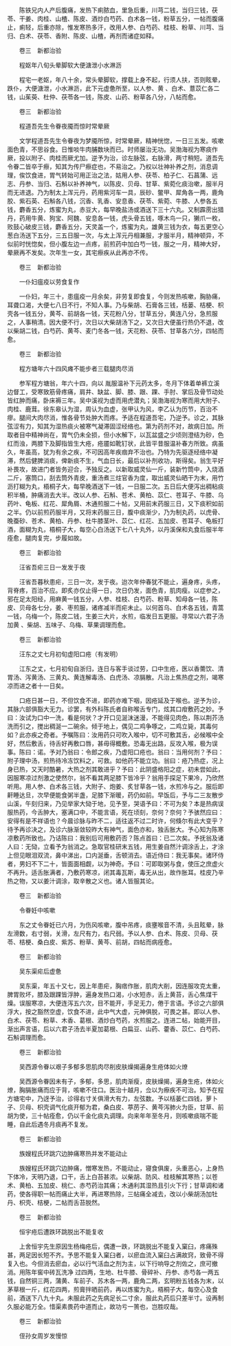 <!-- { "loadSidebar": true } -->
　　陈铁兄内人产后腹痛，发热下痢脓血，里急后重，川芎二钱，当归三钱，茯苓、干姜、肉桂、山楂、陈皮、酒炒白芍药、白术各一钱，粉草五分，一帖而腹痛止，痢轻，后重亦除，惟发寒热多汗，改用人参、白芍药、桂枝、粉草、川芎、当归、白术、茯苓、香附、陈皮、山楂，再剂而诸症如释。

　　卷三　新都治验

　　程妪年八旬头晕脚软大便溏泄小水淋沥

　　程宅一老妪，年八十余，常头晕脚软，撑载上身不起，行须人扶，否则眩晕，跌仆，大便溏泄，小水淋沥，此下元虚惫所至，以人参、黄 、白术、薏苡仁各二钱，山茱萸、杜仲、茯苓各一钱，陈皮、山药、粉草各八分，八帖而愈。

　　卷三　新都治验

　　程道吾先生令眷夜魇而惊时常晕厥

　　文学程道吾先生令眷夜为梦魇所惊，时常晕厥，精神恍惚，一日三五发。咳嗽面色青，不思谷食。日惟啖牛肉脯数块而已。时师屡治无功。吴渤海视为寒痰作厥，投以附子、肉桂而厥尤加。逆予为治，诊左脉弦，右脉滑，两寸稍短。道吾先令眷二皆卒于瘵，知其为传尸瘵症也，不易治之。乃权以壮神补养之剂，消息调理，俟饮食进，胃气转始可用正治之法，姑用人参、茯苓、柏子仁、石菖蒲、远志、丹参、当归、石斛以补养神气，以陈皮、贝母、甘草、紫菀化痰治嗽，服半月而无进退。乃为制太上浑元丹，药用紫河车一具，辰砂、鳖甲、犀角各一两，鹿角胶、紫石英、石斛各八钱，沉香、乳香、安息香、茯苓、紫菀、牛膝、人参各五钱，麝香五分，炼蜜为丸，赤豆大，每早晚盐汤或酒送下三十六丸。又制霹雳出猎丹，药用牛黄、狗宝、阿魏、安息各一钱，虎头骨五钱，啄木鸟一只，獭爪一枚，败鼓心破皮三钱，麝香五分，天灵盖一个，炼蜜为丸，雄黄三钱为衣，每五更空心葱白汤送下五分，三五日服一次，与太上浑元丹相兼服，才服半月，精神顿异，不似前时恍惚矣，但小腹左边一点疼，前煎药中加白芍一钱，服之一月，精神大好，晕厥再不发矣。次年生一女，其宅瘵疾从此再亦不传。

　　卷三　新都治验

　　一仆妇瘟疫以劳食复作

　　一仆妇，年三十，患瘟疫一月余矣，非劳复即食复，今则发热咳嗽，胸胁痛，耳聋口渴，大便七八日不行，不知人事。乃与柴胡、石膏各三钱，栝蒌、桔梗、枳壳各一钱五分，黄芩、前胡各一钱，天花粉八分，甘草五分，黄连八分，急煎服之，人事稍清。因大便不行，次日以大柴胡汤下之，又次日大便虽行热仍不退，改以柴胡二钱，白芍药、黄芩、麦门冬各一钱，天花粉、茯苓、甘草各六分，四帖而愈。

　　卷三　新都治验

　　程方塘年六十四风瘫不能步者三载腿肉尽消

　　参军程方塘翁，年六十四，向以 胤服温补下元药太多，冬月下体着单裤立溪边督工，受寒致筋骨疼痛，肩井、缺盆、脚、膝、跟、踝、手肘、掌后及骨节动处皆红肿而痛，卧床褥三年。吴中溪视为虚而用虎潜丸；吴渤海视为寒而用大附子、肉桂、鹿茸。徐东皋认为湿，周认为血虚，张甲认为风，李乙认为历节，百治不瘳。腿间大肉尽消，惟各骨节处肿大而疼。予适在程道吾宅，乃逆予。诊之，其脉弦涩有力，知其为湿热痰火被寒气凝滞固涩经络也。第为药剂不对，故病日加。所取者目中精神尚在，胃气仍未全损，但小水解下，以瓦盆盛之少顷则澄结为砂，色红而浊，两膝下及脚指皆生大疮，疮靥如靴钉状，此皆平昔服温补春方所致。病虽久，年虽高，犹为有余之疾，不可因高年疾痼弃不治也。乃特为先驱逐经络中凝滞，然后健脾消痰，俾新痰不生，气血日长，最后以补剂收功，斯得矣。翁生平好补畏攻，故进门者皆务迎合，予独反之。以新取威灵仙一斤，装新竹筒中，入烧酒二斤，塞筒口，刮去筒外青皮，重汤煮三炷官香为度，取出威灵仙晒干为末，用竹沥打糊为丸，梧桐子大，每早晚酒送下一钱，一日服二次。五日后大便泻出稠粘痰积半桶，肿痛消去大半。改以人参、石斛、苍术、黄柏、苡仁、苍耳子、牛膝、乌药叶、龟板、红花、犀角屑、木通煎服二十帖，又用前末药服三日，又下痰积如前之半。仍以前煎药服半月，又将末药服三日，腹中痰渐少，乃为制丸药，以虎骨、晚蚕砂、苍术、黄柏、丹参、杜牛膝茎叶、苡仁、红花、五加皮、苍耳子、龟板打酒，面糊为丸，梧桐子大，每空心白汤送下七八十丸外，以丹溪保和丸食后服半年痊愈，腿肉复完，步履如故。

　　卷三　新都治验

　　汪省吾疟三日一发发于夜

　　汪省吾暮秋患疟，三日一次，发于夜。迨次年仲春犹不能止，遍身疼，头疼，背脊疼，百治不应。即炙亦仅止得一日，次日仍发，面色青，肌肉瘦。以症参之，邪在足太阳经，用麻黄一钱五分，人参、桂枝、白芍药、粉草、知母各一钱，陈皮、贝母各七分，姜、枣煎服，诸疼减半而疟未止。以何首乌、白术各五钱，青蒿一钱，乌梅一个，陈皮二钱，生姜三大片，水煎，临发日五更服。寻常以六君子汤加黄 、柴胡、五味子、乌梅、草果调理而愈。

　　卷三　新都治验

　　汪东之丈七月初旬虚阳口疮（有发明）

　　江东之丈，七月初旬自浙归，连日与客手谈过劳，口中生疮，医以香薷饮、清胃汤、泻黄汤、三黄丸、黄连解毒汤、白虎汤、凉膈散。凡治上焦热症之剂，竭寒凉而进之者十一日矣。

　　口疮日甚一日，不但饮食不进，即药亦难下咽，因疮延及于喉也。逆予为诊，其脉六部俱豁大无力。诊罢，有外科陈氏者自称喉舌专门，炫其口疳敷药之妙。予曰：汝试为口中一洗，看是何状？才开口见涎沫迷漫，不能得见肉色，陈以荆芥汤洗而引之，搅出稠涎一二碗余。倾于地上，偶见二鸡争啄之，二鸡立毙，其毒何如？此亦疾之奇者。予嘱陈曰：汝用药只可吹入喉中，切不可敷其舌，必候喉中全好，然后敷舌，待舌好再敷口唇，甚毋得概敷。恐毒无出路，反攻入喉，极为误事。陈曰：诺。予对乃翁曰：令郎之疾，乃虚阳口疮也。翁曰：当用何剂？予曰：附子理中汤，煎热待冷冻饮料之，可救。如他药不能立功。翁曰：疮乃热症，况上身已热，又天时酷暑，大热之剂其敢进乎？予曰：此阴盛格阳之症，初未尝如此，因服寒凉过剂激之使然尔，翁不看其两足膝下皆冷乎？翁用手探足下果冷，乃欣然听用。用人参、白术各三钱，大附子、炮姜、炙甘草各一钱，水煎冷与之。服后即鼾睡达旦，次早便能食粥半盏，足膝下渐暖，药仍如前。早饭后，予与二三友散步山溪，午刻归来，乃见举家大恸于地，见予至，哭语予曰：不可为矣？本是热病误服热药，今舌肿大，塞满口中，不能言语，死在顷刻，奈何？奈何？予骇然应曰：安得有是不祥语也？今晨诊脉与昨不二，适往返不过二时许，何倏尔有此大变乎？待予再诊决之，及诊六脉渐敛较昨大有神气，面色亦和，独舌胀大。予心知为陈寒凉敷药所致也。乃诘陈曰：我别后可用敷药否？陈点首曰：已二次矣。予抚翁及诸人曰：无恸，立看予为翁消之。急取官桂研末五钱，用生姜自然汁调涂舌上，才涂上但见眼泪双流，鼻中涕出，口内涎垂，舌顿消去。语近侍曰：我无事矣。诸环侍者，男妇不下二十，皆面面相觑，以为神奇。予曰：可即取粥与食，使压之庶虚火不再升。适舌胀满者，乃敷药寒凉，闭其毒瓦斯，毒无从出，故作胀耳。桂皮乃辛热之物，又以姜汁调涂，取辛散之义也。诸人皆服其论。

　　卷三　新都治验

　　令眷妊中咳嗽

　　东之丈令眷妊已六月，为伤风咳嗽，腹中吊疼，痰壅喉音不清，头且眩晕，脉左滑数，右寸弱，关滑，左尺有力，右尺弱。予以人参、白术、陈皮、贝母、茯苓、桔梗、桑白皮、紫苏、粉草、黄芩、前胡，四帖而病痊愈。

　　卷三　新都治验

　　吴东渠疟后虚惫

　　吴东渠，年五十又七，因上年患疟，胸痞作胀，肌肉大削，因连服攻克太重，脾胃败坏，膝及跟踝皆浮肿，遍身发热口渴，小水短赤，舌上黄苔，舌心焦煤干燥。误服寒凉，大便连泻五六次，目不能开，手足无力，倦于言语。予诊之六部俱浮大，按之豁然空虚，饮食不进，此中气大虚，元神俱脱，可畏之甚。即以人参、白术、茯苓、粉草、木香、葛根、酒炒白芍药，水煎服之。连进二帖，始能开目，渐出声言语，后以六君子汤去半夏加葛根、白扁豆、山药、藿香、苡仁、白芍药、石斛调理而愈。

　　卷三　新都治验

　　吴西源令眷以艰子多郁多思肌肉尽削皮肤燥揭遍身生疮体如火燎

　　吴西源令眷因未有子，多郁，多思，肌肉渐瘦，皮肤燥揭，遍身生疮，体如火燎，胸膈胀痛而应于背，咳嗽不住口。医治十越月，佥以为瘵疾不可治。知予在程方塘宅中，乃迓予治，诊得右寸关俱滑大有力，左弦数。予以栝蒌仁四钱，萝卜子、贝母、枳壳调气化痰开郁为君，桑白皮、葶苈子、黄芩泻肺火为臣，甘草、前胡为使，三十帖痊愈，仍以千金化痰丸调理。向来年年至冬月，则咳嗽痰喘不能睡，自此后遇冬月痰再不复发。

　　卷三　新都治验

　　族嫂程氏环跳穴边肿痛寒热并发不能动止

　　族嫂程氏环跳穴边肿痛，憎寒发热，不能动止，寝食俱废，头重恶心，上身热下体冷，天明乃退，口干，舌上白苔甚浓。以柴胡、防风、桂枝解其寒热；以苍术、黄柏、五加皮、桃仁、赤芍药治其痛；木通利其湿热且引火下行；甘草调和诸药，使各得职一帖而痛止大半，再进寒热除，三帖痛全减去，改以小柴胡汤加牡丹、枳壳、桔梗，二帖而舌苔脱然。

　　卷三　新都治验

　　恒宇疮后遭跌环跳脱出不能复收

　　上舍恒宇先生原因生杨梅疮后，偶遭一跌，环跳脱出不能复入窠臼，疼痛殊甚，两足因长短不齐。予思不能复入窠臼者，以瘀血流入窠臼占满故窍，致骨不得复入也。今但消去瘀血，必以行气活血之剂为主，以下行响导之剂佐之，庶可撤消。用陈年窖中砖瓦洗净 过四两，生地、杜牛膝、骨碎补、丹参、赤芍各一两五钱，自然铜三两，蒲黄、车前子、苏木各一两，鹿角二两，玄明粉五钱各为末，以茅草根一斤，红花四两，煎膏拌晒前药，再以炼蜜为丸，梧桐子大，每空心及食前，酒送下八九十丸。未服此药之先病足长二寸余，服此丸药后只差半寸。设再制久服必能万全。惜渠素畏药中道而止，故功亏一篑也，岂胜叹哉。

　　卷三　新都治验

　　侄孙女周岁发慢惊

